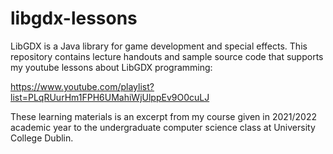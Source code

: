 # libgdx-lessons
LibGDX is a Java library for game development and special effects. This repository contains lecture handouts and sample source code that supports my youtube lessons about LibGDX programming:

https://www.youtube.com/playlist?list=PLqRUurHm1FPH6UMahiWjUlppEv9O0cuLJ

These learning materials is an excerpt from my course given in 2021/2022 academic year to the undergraduate computer science class at University College Dublin.
